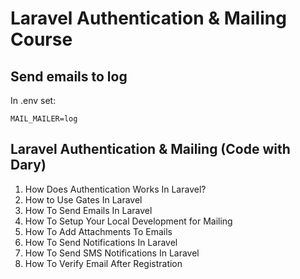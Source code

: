 # Laravel Authentication & Mailing Course

## Send emails to log

In .env set:

`MAIL_MAILER=log`

## Laravel Authentication & Mailing (Code with Dary)

1. How Does Authentication Works In Laravel?
2. How to Use Gates In Laravel
3. How To Send Emails In Laravel
4. How To Setup Your Local Development for Mailing
5. How To Add Attachments To Emails
6. How To Send Notifications In Laravel
7. How To Send SMS Notifications In Laravel
8. How To Verify Email After Registration
